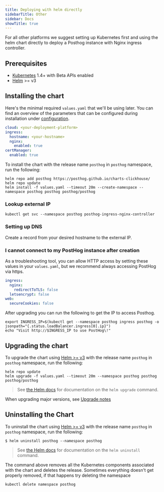 ```yaml
---
title: Deploying with helm directly
sidebarTitle: Other
sidebar: Docs
showTitle: true
---
```


For all other platforms we suggest setting up Kubernetes first and using the helm chart directly to deploy a Posthog instance with Nginx ingress controller.

## Prerequisites
- [Kubernetes](http://kubernetes.io) 1.4+ with Beta APIs enabled
- [Helm](https://helm.sh) >= v3


## Installing the chart

Here's the minimal required `values.yaml` that we'll be using later. You can find an overview of the parameters that can be configured during installation under [configuration](/docs/self-host/deploy/configuration).
```yaml
cloud: <your-deployment-platform>
ingress:
  hostname: <your-hostname>
  nginx:
    enabled: true
certManager:
  enabled: true
```

To install the chart with the release name `posthog` in `posthog` namespace, run the following:

```console
helm repo add posthog https://posthog.github.io/charts-clickhouse/
helm repo update
helm install -f values.yaml --timeout 20m --create-namespace --namespace posthog posthog posthog/posthog
```

### Lookup external IP

```console
kubectl get svc --namespace posthog posthog-ingress-nginx-controller
```

### Setting up DNS

Create a record from your desired hostname to the external IP.

### I cannot connect to my PostHog instance after creation

As a troubleshooting tool, you can allow HTTP access by setting these values in your `values.yaml`, but we recommend always accessing PostHog via https.
```yaml
ingress:
  nginx:
    redirectToTLS: false
  letsencrypt: false
web:
  secureCookies: false
```

After upgrading you can run the following to get the IP to access Posthog.
```console
export INGRESS_IP=$(kubectl get --namespace posthog ingress posthog -o jsonpath="{.status.loadBalancer.ingress[0].ip}")
echo "Visit http://$INGRESS_IP to use PostHog\!"
```

## Upgrading the chart

To upgrade the chart using [Helm >= v3](https://helm.sh/) with the release name `posthog` in `posthog` namespace, run the following:

```console
helm repo update
helm upgrade -f values.yaml --timeout 20m --namespace posthog posthog posthog/posthog
```

> See [the Helm docs](https://helm.sh/docs/helm/helm_upgrade/) for documentation on the `helm upgrade` command.

When upgrading major versions, see [Upgrade notes](/docs/self-host/deploy/upgrade-notes)


## Uninstalling the Chart

To uninstall the chart using [Helm >= v3](https://helm.sh/) with the release name `posthog` in `posthog` namespace, run the following:
```console
$ helm uninstall posthog --namespace posthog
```

> See [the Helm docs](https://helm.sh/docs/helm/helm_uninstall/) for documentation on the `helm uninstall` command.

The command above removes all the Kubernetes components associated with the chart and deletes the release. Sometimes everything doesn't get properly removed, if that happens try deleting the namespace
```console
kubectl delete namespace posthog
```

